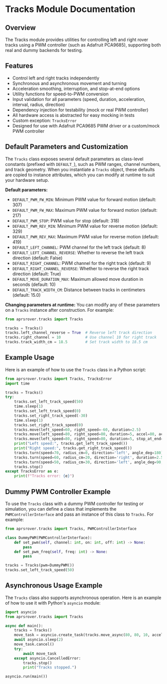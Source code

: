 # Tracks Module Documentation

## Overview
The Tracks module provides utilities for controlling left and right rover tracks using a PWM controller (such as Adafruit PCA9685), supporting both real and dummy backends for testing.

## Features
- Control left and right tracks independently
- Synchronous and asynchronous movement and turning
- Acceleration smoothing, interruption, and stop-at-end options
- Utility functions for speed-to-PWM conversion
- Input validation for all parameters (speed, duration, acceleration, interval, radius, direction)
- Dependency injection for testability (mock or real PWM controller)
- All hardware access is abstracted for easy mocking in tests
- Custom exception: `TracksError`
- Designed for use with Adafruit PCA9685 PWM driver or a custom/mock PWM controller

## Default Parameters and Customization

The `Tracks` class exposes several default parameters as class-level constants (prefixed with `DEFAULT_`), such as PWM ranges, channel numbers, and track geometry. When you instantiate a `Tracks` object, these defaults are copied to instance attributes, which you can modify at runtime to suit your hardware setup.

**Default parameters:**
- `DEFAULT_PWM_FW_MIN`: Minimum PWM value for forward motion (default: 307)
- `DEFAULT_PWM_FW_MAX`: Maximum PWM value for forward motion (default: 217)
- `DEFAULT_PWM_STOP`: PWM value for stop (default: 318)
- `DEFAULT_PWM_REV_MIN`: Minimum PWM value for reverse motion (default: 329)
- `DEFAULT_PWM_REV_MAX`: Maximum PWM value for reverse motion (default: 419)
- `DEFAULT_LEFT_CHANNEL`: PWM channel for the left track (default: 8)
- `DEFAULT_LEFT_CHANNEL_REVERSE`: Whether to reverse the left track direction (default: False)
- `DEFAULT_RIGHT_CHANNEL`: PWM channel for the right track (default: 9)
- `DEFAULT_RIGHT_CHANNEL_REVERSE`: Whether to reverse the right track direction (default: True)
- `DEFAULT_MOVE_DURATION_MAX`: Maximum allowed move duration in seconds (default: 10)
- `DEFAULT_TRACK_WIDTH_CM`: Distance between tracks in centimeters (default: 15.0)

**Changing parameters at runtime:**
You can modify any of these parameters on a `Tracks` instance after construction. For example:

```python
from aprsrover.tracks import Tracks

tracks = Tracks()
tracks.left_channel_reverse = True  # Reverse left track direction
tracks.right_channel = 10           # Use channel 10 for right track
tracks.track_width_cm = 18.5        # Set track width to 18.5 cm
```

## Example Usage

Here is an example of how to use the `Tracks` class in a Python script:

```python
from aprsrover.tracks import Tracks, TracksError
import time

tracks = Tracks()
try:
    tracks.set_left_track_speed(50)
    time.sleep(1)
    tracks.set_left_track_speed(0)
    tracks.set_right_track_speed(-30)
    time.sleep(1)
    tracks.set_right_track_speed(0)
    tracks.move(left_speed=60, right_speed=-60, duration=2.5)
    tracks.move(left_speed=80, right_speed=80, duration=5, accel=80, accel_interval=0.1)
    tracks.move(left_speed=80, right_speed=80, duration=5, stop_at_end=False)
    print("Left speed:", tracks.get_left_track_speed())
    print("Right speed:", tracks.get_right_track_speed())
    tracks.turn(speed=70, radius_cm=0, direction='left', angle_deg=180)
    tracks.turn(speed=60, radius_cm=20, direction='right', duration=2.5)
    tracks.turn(speed=50, radius_cm=30, direction='left', angle_deg=90, accel=40, accel_interval=0.1, stop_at_end=False)
    tracks.stop()
except TracksError as e:
    print(f"Tracks error: {e}")
```

## Dummy PWM Controller Example

To use the `Tracks` class with a dummy PWM controller for testing or simulation, you can define a class that implements the `PWMControllerInterface` and pass an instance of this class to `Tracks`. For example:

```python
from aprsrover.tracks import Tracks, PWMControllerInterface

class DummyPWM(PWMControllerInterface):
    def set_pwm(self, channel: int, on: int, off: int) -> None:
        pass
    def set_pwm_freq(self, freq: int) -> None:
        pass

tracks = Tracks(pwm=DummyPWM())
tracks.set_left_track_speed(50)
```

## Asynchronous Usage Example

The `Tracks` class also supports asynchronous operation. Here is an example of how to use it with Python's `asyncio` module:

```python
import asyncio
from aprsrover.tracks import Tracks

async def main():
    tracks = Tracks()
    move_task = asyncio.create_task(tracks.move_async(80, 80, 10, accel=40))
    await asyncio.sleep(2)
    move_task.cancel()
    try:
        await move_task
    except asyncio.CancelledError:
        tracks.stop()
        print("Tracks stopped.")

asyncio.run(main())
```
